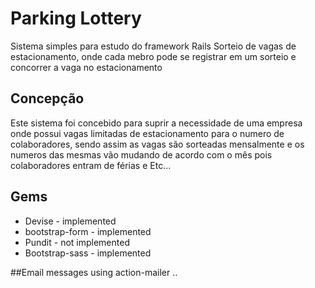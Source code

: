 # Parking Lottery

Sistema simples para estudo do framework Rails
Sorteio de  vagas de estacionamento, onde cada mebro pode se 
registrar em um sorteio e concorrer a vaga no estacionamento

## Concepção
Este sistema foi concebido para suprir a necessidade de uma empresa onde possui vagas limitadas de estacionamento para o numero de colaboradores, sendo assim as vagas são sorteadas mensalmente e os numeros das mesmas vão mudando de acordo com o mês pois colaboradores entram de férias e Etc...

## Gems
* Devise - implemented
* bootstrap-form - implemented
* Pundit - not implemented
* Bootstrap-sass - implemented

##Email messages using action-mailer
..



